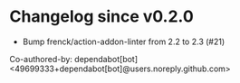 # Changelog since v0.2.0
- Bump frenck/action-addon-linter from 2.2 to 2.3 (#21)

Co-authored-by: dependabot[bot] <49699333+dependabot[bot]@users.noreply.github.com> 
